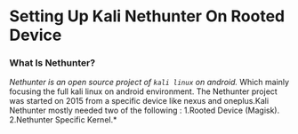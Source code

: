 # Setting Up **Kali Nethunter** On Rooted Device

### What Is Nethunter?
 
*Nethunter is an open source project of `kali linux` on android.*
Which mainly focusing the full kali linux on android environment.
The Nethunter project was started on 2015 from a specific device like nexus and oneplus.Kali Nethunter mostly needed two of the following : 
  1.Rooted Device (Magisk).
  2.Nethunter Specific Kernel.*
